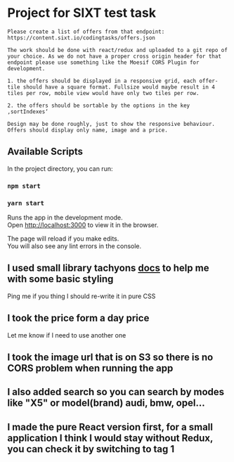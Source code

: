 # Project for SIXT test task

```
Please create a list of offers from that endpoint:
https://content.sixt.io/codingtasks/offers.json
 
The work should be done with react/redux and uploaded to a git repo of your choice. As we do not have a proper cross origin header for that endpoint please use something like the Moesif CORS Plugin for development.
 
1. the offers should be displayed in a responsive grid, each offer-tile should have a square format. Fullsize would maybe result in 4 tiles per row, mobile view would have only two tiles per row.
 
2. the offers should be sortable by the options in the key ‚sortIndexes‘
 
Design may be done roughly, just to show the responsive behaviour. Offers should display only name, image and a price.
```

## Available Scripts

In the project directory, you can run:

### `npm start`
### `yarn start`

Runs the app in the development mode.<br>
Open [http://localhost:3000](http://localhost:3000) to view it in the browser.

The page will reload if you make edits.<br>
You will also see any lint errors in the console.

## I used small library tachyons [docs](https://tachyons.io/docs/elements/forms/) to help me with some basic styling

Ping me if you thing I should re-write it in pure CSS

## I took the price form a day price 

Let me know if I need to use another one

## I took the image url that is on S3 so there is no CORS problem when running the app

## I also added search so you can search by modes like "X5" or model(brand) audi, bmw, opel...

## I made the pure React version first, for a small application I think I would stay without Redux, you can check it by switching to tag 1

<!-- 
### `npm test`

Launches the test runner in the interactive watch mode.<br>
See the section about [running tests](https://facebook.github.io/create-react-app/docs/running-tests) for more information.

### `npm run build`

Builds the app for production to the `build` folder.<br>
It correctly bundles React in production mode and optimizes the build for the best performance.

The build is minified and the filenames include the hashes.<br>
Your app is ready to be deployed!

See the section about [deployment](https://facebook.github.io/create-react-app/docs/deployment) for more information.

### `npm run eject`

**Note: this is a one-way operation. Once you `eject`, you can’t go back!**

If you aren’t satisfied with the build tool and configuration choices, you can `eject` at any time. This command will remove the single build dependency from your project.

Instead, it will copy all the configuration files and the transitive dependencies (Webpack, Babel, ESLint, etc) right into your project so you have full control over them. All of the commands except `eject` will still work, but they will point to the copied scripts so you can tweak them. At this point you’re on your own.

You don’t have to ever use `eject`. The curated feature set is suitable for small and middle deployments, and you shouldn’t feel obligated to use this feature. However we understand that this tool wouldn’t be useful if you couldn’t customize it when you are ready for it.

## Learn More

You can learn more in the [Create React App documentation](https://facebook.github.io/create-react-app/docs/getting-started).

To learn React, check out the [React documentation](https://reactjs.org/).

### Code Splitting

This section has moved here: https://facebook.github.io/create-react-app/docs/code-splitting

### Analyzing the Bundle Size

This section has moved here: https://facebook.github.io/create-react-app/docs/analyzing-the-bundle-size

### Making a Progressive Web App

This section has moved here: https://facebook.github.io/create-react-app/docs/making-a-progressive-web-app

### Advanced Configuration

This section has moved here: https://facebook.github.io/create-react-app/docs/advanced-configuration

### Deployment

This section has moved here: https://facebook.github.io/create-react-app/docs/deployment

### `npm run build` fails to minify

This section has moved here: https://facebook.github.io/create-react-app/docs/troubleshooting#npm-run-build-fails-to-minify 
-->
